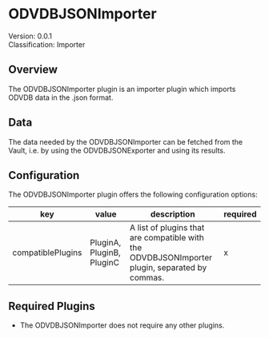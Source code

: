 # ODVDBJSONImporter
Version: 0.0.1  
Classification: Importer

Overview
-----
The ODVDBJSONImporter plugin is an importer plugin which imports ODVDB data in the .json format.

Data
-----
The data needed by the ODVDBJSONImporter can be fetched from the Vault, i.e. by using the ODVDBJSONExporter and using its results.

Configuration
-----
The ODVDBJSONImporter plugin offers the following configuration options:

| key  | value | description | required |
| ------------- | ------------- |  ------------- | ------------- |
| compatiblePlugins | PluginA, PluginB, PluginC | A list of plugins that are compatible with the ODVDBJSONImporter plugin, separated by commas. | x

Required Plugins
-----
 - The ODVDBJSONImporter does not require any other plugins.